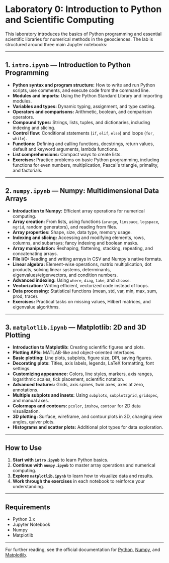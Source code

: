 # Laboratory 0: Introduction to Python and Scientific Computing

This laboratory introduces the basics of Python programming and essential scientific libraries for numerical methods in the geosciences. The lab is structured around three main Jupyter notebooks:

---

## 1. `intro.ipynb` — Introduction to Python Programming

- **Python syntax and program structure:** How to write and run Python scripts, use comments, and execute code from the command line.
- **Modules and imports:** Using the Python Standard Library and importing modules.
- **Variables and types:** Dynamic typing, assignment, and type casting.
- **Operators and comparisons:** Arithmetic, boolean, and comparison operators.
- **Compound types:** Strings, lists, tuples, and dictionaries, including indexing and slicing.
- **Control flow:** Conditional statements (`if`, `elif`, `else`) and loops (`for`, `while`).
- **Functions:** Defining and calling functions, docstrings, return values, default and keyword arguments, lambda functions.
- **List comprehensions:** Compact ways to create lists.
- **Exercises:** Practice problems on basic Python programming, including functions for even numbers, multiplication, Pascal's triangle, primality, and factorials.

---

## 2. `numpy.ipynb` — Numpy: Multidimensional Data Arrays

- **Introduction to Numpy:** Efficient array operations for numerical computing.
- **Array creation:** From lists, using functions (`arange`, `linspace`, `logspace`, `mgrid`, random generators), and reading from files.
- **Array properties:** Shape, size, data type, memory usage.
- **Indexing and slicing:** Accessing and modifying elements, rows, columns, and subarrays; fancy indexing and boolean masks.
- **Array manipulation:** Reshaping, flattening, stacking, repeating, and concatenating arrays.
- **File I/O:** Reading and writing arrays in CSV and Numpy's native formats.
- **Linear algebra:** Element-wise operations, matrix multiplication, dot products, solving linear systems, determinants, eigenvalues/eigenvectors, and condition numbers.
- **Advanced indexing:** Using `where`, `diag`, `take`, and `choose`.
- **Vectorization:** Writing efficient, vectorized code instead of loops.
- **Data processing:** Statistical functions (mean, std, var, min, max, sum, prod, trace).
- **Exercises:** Practical tasks on missing values, Hilbert matrices, and eigenvalue algorithms.

---

## 3. `matplotlib.ipynb` — Matplotlib: 2D and 3D Plotting

- **Introduction to Matplotlib:** Creating scientific figures and plots.
- **Plotting APIs:** MATLAB-like and object-oriented interfaces.
- **Basic plotting:** Line plots, subplots, figure size, DPI, saving figures.
- **Decorating plots:** Titles, axis labels, legends, LaTeX formatting, font settings.
- **Customizing appearance:** Colors, line styles, markers, axis ranges, logarithmic scales, tick placement, scientific notation.
- **Advanced features:** Grids, axis spines, twin axes, axes at zero, annotations.
- **Multiple subplots and insets:** Using `subplots`, `subplot2grid`, `gridspec`, and manual axes.
- **Colormaps and contours:** `pcolor`, `imshow`, `contour` for 2D data visualization.
- **3D plotting:** Surface, wireframe, and contour plots in 3D, changing view angles, quiver plots.
- **Histograms and scatter plots:** Additional plot types for data exploration.

---

## How to Use

1. **Start with `intro.ipynb`** to learn Python basics.
2. **Continue with `numpy.ipynb`** to master array operations and numerical computing.
3. **Explore `matplotlib.ipynb`** to learn how to visualize data and results.
4. **Work through the exercises** in each notebook to reinforce your understanding.

---

## Requirements

- Python 3.x
- Jupyter Notebook
- Numpy
- Matplotlib

---

For further reading, see the official documentation for [Python](https://docs.python.org/3/), [Numpy](https://numpy.org/doc/), and [Matplotlib](https://matplotlib.org/stable/).
